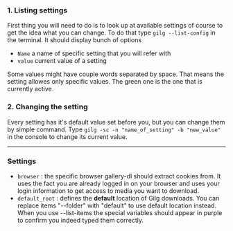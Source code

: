 ### 1. Listing settings
First thing you will need to do is to look up at available settings of course to get the idea what you can change. To do that type `gilg --list-config` in the terminal. It should display bunch of options

- `Name` a name of specific setting that you will refer with
- `value` current value of a setting

Some values might have couple words separated by space. That means the setting allowes only specific values. The green one is the one that is currently active.

### 2. Changing the setting
Every setting has it's default value set before you, but you can change them by simple command. Type `gilg -sc -n "name_of_setting" -b "new_value"` in the console to change its current value.

---
### Settings
- `browser` : the specific browser gallery-dl should extract cookies from. It uses the fact you are already logged in on your browser and uses your login information to get access to media you want to download.
- `default_root` : defines the **default** location of Gilg downloads. You can replace items "--folder" with "default" to use default location instead. When you use --list-items the special variables should appear in purple to confirm you indeed typed them correctly.